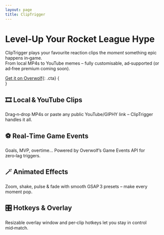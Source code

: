 ```yaml
---
layout: page
title: ClipTrigger
---
```


# Level‑Up Your Rocket&nbsp;League Hype

ClipTrigger plays your favourite reaction clips the _moment_ something epic happens in‑game.  
From local MP4s to YouTube memes – fully customisable, ad‑supported (or ad‑free premium coming soon).

[Get it on Overwolf](https://www.overwolf.com/app/ClipTrigger){: .cta}
{<br>}

## 🎞️ Local & YouTube Clips
Drag‑n‑drop MP4s or paste any public YouTube/GIPHY link – ClipTrigger handles it all.

## ⚽ Real‑Time Game Events
Goals, MVP, overtime… Powered by Overwolf’s Game Events API for zero‑lag triggers.

## 🪄 Animated Effects
Zoom, shake, pulse & fade with smooth GSAP 3 presets – make every moment pop.

## 🎛️ Hotkeys & Overlay
Resizable overlay window and per‑clip hotkeys let you stay in control mid‑match.

